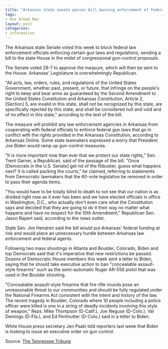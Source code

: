 ```yaml
---
title: "Arkansas state senate passes bill banning enforcement of federal gun control laws"
tags:
- One Armed Man
layout: post
categories:
- information
---
```


The Arkansas state Senate voted this week to block federal law enforcement officials enforcing certain gun laws and regulations, sending a bill to the state House in the midst of congressional gun-control proposals.

The Senate voted 28-7 to approve the measure, which will then be sent to the House. Arkansas' Legislature is overwhelmingly Republican.

"All acts, law, orders, rules, and regulations of the United States Government, whether past, present, or future, that infringe on the people's right to keep and bear arms as guaranteed by the Second Amendment to the United States Constitution and Arkansas Constitution, Article 2, \[Section\] 5, are invalid in this state, shall not be recognized by this state, are specifically rejected by this state, and shall be considered null and void and of no effect in this state," according to the text of the bill.

The measure will prohibit any law enforcement agencies in Arkansas from cooperating with federal officials to enforce federal gun laws that go in conflict with the rights provided in the Arkansas Constitution, according to Arkansas Online. Some state lawmakers expressed a worry that President Joe Biden would ramp up gun-control measures.

"It is more important now than ever that we protect our state rights," Sen. Trent Garner, a Republican, said of the passage of the bill. "Once \[Democrats in the U.S. Senate\] get rid of the filibuster, guess what happens next? It is called packing the courts," he claimed, referring to statements from Democratic lawmakers that the 60-vote legislative be removed in order to pass their agenda items.

"You would have to be totally blind to death to not see that our nation is as divided right now as it ever has been and we have elected officials in office in Washington, D.C., who actually don't even care what the Constitution says and decided that they are going to do it their way no matter what happens and have no respect for the 10th Amendment," Republican Sen. Jason Rapert said, according to the news outlet.

State Sen. Jim Hendren said the bill would put Arkansas' federal funding at risk and would place an unnecessary hurdle between Arkansas law enforcement and federal agents.

Following two mass shootings in Atlanta and Boulder, Colorado, Biden and top Democrats said that it's imperative that new restrictions be passed. Dozens of Democratic House members this week sent a letter to Biden, saying that he should take executive action to ban "concealable assault-style firearms" such as the semi-automatic Ruger AR-556 pistol that was used in the Boulder shooting.

"Concealable assault-style firearms that fire rifle rounds pose an unreasonable threat to our communities and should be fully regulated under the National Firearms Act consistent with the intent and history of the law. The recent tragedy in Boulder, Colorado where 10 people including a police officer were killed is one in a string of deadly incidents involving this style of weapon," Reps. Mike Thompson (D-Calif.), Joe Neguse (D-Colo.), Val Demings (D-Fla.), and Ed Perlmutter (D-Colo.) said in a letter to Biden.

White House press secretary Jen Psaki told reporters last week that Biden is looking to issue an executive order on gun control.

Source: [The Tennessee Tribune](https://tntribune.com/arkansas-state-senate-passes-bill-banning-enforcement-of-federal-gun-control-laws/)